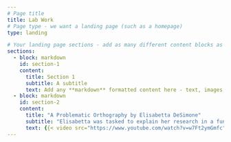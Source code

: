 ```yaml
---
# Page title
title: Lab Work
# Page type - we want a landing page (such as a homepage)
type: landing

# Your landing page sections - add as many different content blocks as you like
sections:
  - block: markdown
    id: section-1
    content:
      title: Section 1
      subtitle: A subtitle
      text: Add any **markdown** formatted content here - text, images, videos, galleries - and even HTML code!
  - block: markdown
    id: section-2
    content:
      title: "A Problematic Orthography by Elisabetta DeSimone"
      subtitle: "Elisabetta was tasked to explain her research in a funny and engaging way!"
      text: {{< video src="https://www.youtube.com/watch?v=w7Ft2ymGmfc" controls="yes" >}}
---
```

